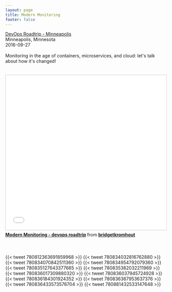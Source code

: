 ```yaml
---
layout: page
title: Modern Monitoring
footer: false
---
```


<div class="views-field views-field-nothing">        <span class="field-content views-field-field-details"><a href="https://victorops.com/devops-roadtrip-minn/">DevOps Roadtrip - Minneapolis</a><br>Minneapolis, Minnesota<br><span class="date-display-start">2016-09-27</span></span></div>

<br>
Monitoring in the age of containers, microservices, and cloud: let's talk about how it's changed!
<br>
<br>
<br>

<iframe src="//www.slideshare.net/slideshow/embed_code/key/fbZiNSZEYIcTLs" width="595" height="485" frameborder="0" marginwidth="0" marginheight="0" scrolling="no" style="border:1px solid #CCC; border-width:1px; margin-bottom:5px; max-width: 100%;" allowfullscreen> </iframe> <div style="margin-bottom:5px"> <strong> <a href="//www.slideshare.net/bridgetkromhout/modern-monitoring-devops-roadtrip" title="Modern Monitoring - devops roadtrip" target="_blank">Modern Monitoring - devops roadtrip</a> </strong> from <strong><a target="_blank" href="//www.slideshare.net/bridgetkromhout">bridgetkromhout</a></strong> </div>

<br>
<br>

{{< tweet 780812363691859968 >}}
{{< tweet 780834032816762880 >}}
{{< tweet 780834070842511360 >}}
{{< tweet 780834954792079360 >}}
{{< tweet 780835127643377665 >}}
{{< tweet 780835382032211969 >}}
{{< tweet 780836017309880320 >}}
{{< tweet 780836037945724928 >}}
{{< tweet 780836184301924352 >}}
{{< tweet 780836367953637376 >}}
{{< tweet 780836433573576704 >}}
{{< tweet 780881432533147648 >}}
